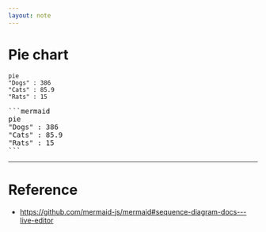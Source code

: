 ```yaml
---
layout: note
---
```


# Pie chart

```mermaid
pie
"Dogs" : 386
"Cats" : 85.9
"Rats" : 15
```

<pre>
```mermaid
pie
"Dogs" : 386
"Cats" : 85.9
"Rats" : 15
```
</pre>

---

# Reference

- https://github.com/mermaid-js/mermaid#sequence-diagram-docs---live-editor